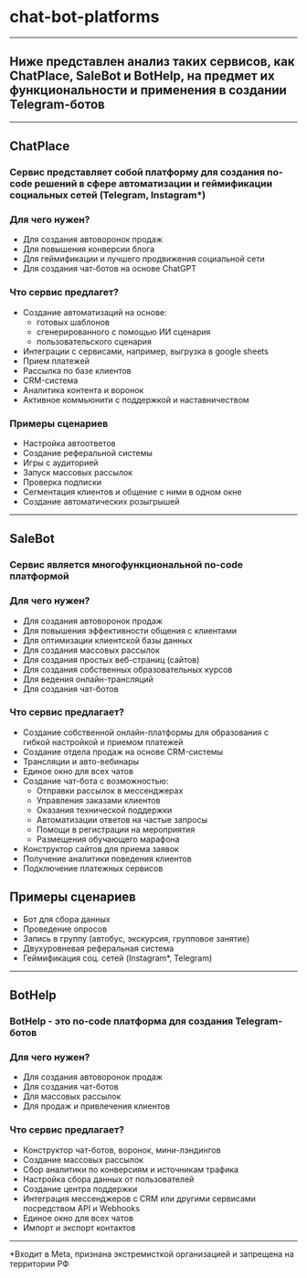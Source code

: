 # chat-bot-platforms
---
## Ниже представлен анализ таких сервисов, как ChatPlace, SaleBot и BotHelp, на предмет их функциональности и применения в создании Telegram-ботов
---
## **ChatPlace**
### Сервис представляет собой платформу для создания no-code решений в сфере автоматизации и геймификации социальных сетей (Telegram, Instagram*)
### Для чего нужен?
- Для создания автоворонок продаж
- Для повышения конверсии блога
- Для геймификации и лучшего продвижения социальной сети
- Для создания чат-ботов на основе ChatGPT
### Что сервис предлагет?
- Создание автоматизаций на основе:
    - готовых шаблонов
    - сгенерированного с помощью ИИ сценария
    - пользовательского сценария
- Интеграции с сервисами, например, выгрузка в google sheets
- Прием платежей
- Рассылка по базе клиентов
- CRM-система
- Аналитика контента и воронок
- Активное коммьюнити с поддержкой и наставничеством
### Примеры сценариев
- Настройка автоответов
- Создание реферальной системы
- Игры с аудиторией
- Запуск массовых рассылок
- Проверка подписки
- Сегментация клиентов и общение с ними в одном окне
- Создание автоматических розыгрышей
---
## **SaleBot**
### Сервис является многофункциональной no-code платформой
### Для чего нужен?
- Для создания автоворонок продаж
- Для повышения эффективности общения с клиентами
- Для оптимизации клиентской базы данных
- Для создания массовых рассылок
- Для создания простых веб-страниц (сайтов)
- Для создания собственных образовательных курсов
- Для ведения онлайн-трансляций
- Для создания чат-ботов
### Что сервис предлагает?
- Создание собственной онлайн-платформы для образования с гибкой настройкой и приемом платежей
- Создание отдела продаж на основе CRM-системы
- Трансляции и авто-вебинары
- Единое окно для всех чатов
- Создание чат-бота с возможностью:
    - Отправки рассылок в мессенджерах
    - Управления заказами клиентов
    - Оказания технической поддержки
    - Автоматизации ответов на частые запросы
    - Помощи в регистрации на мероприятия
    - Размещения обучающего марафона
- Конструктор сайтов для приема заявок
- Получение аналитики поведения клиентов
- Подключение платежных сервисов
## Примеры сценариев
- Бот для сбора данных
- Проведение опросов
- Запись в группу (автобус, экскурсия, групповое занятие)
- Двухуровневая реферальная система
- Геймификация соц. сетей (Instagram*, Telegram)
---
## **BotHelp**
### BotHelp - это no-code платформа для создания Telegram-ботов
### Для чего нужен?
- Для создания автоворонок продаж
- Для создания чат-ботов
- Для массовых рассылок
- Для продаж и привлечения клиентов
### Что сервис предлагает?
- Конструктор чат-ботов, воронок, мини-лэндингов
- Создание массовых рассылок
- Сбор аналитики по конверсиям и источникам трафика
- Настройка сбора данных от пользователей
- Создание центра поддержки
- Интеграция мессенджеров с CRM или другими сервисами посредством API и Webhooks
- Единое окно для всех чатов
- Импорт и экспорт контактов
---
*Входит в Meta, признана экстремисткой организацией и запрещена на территории РФ 
